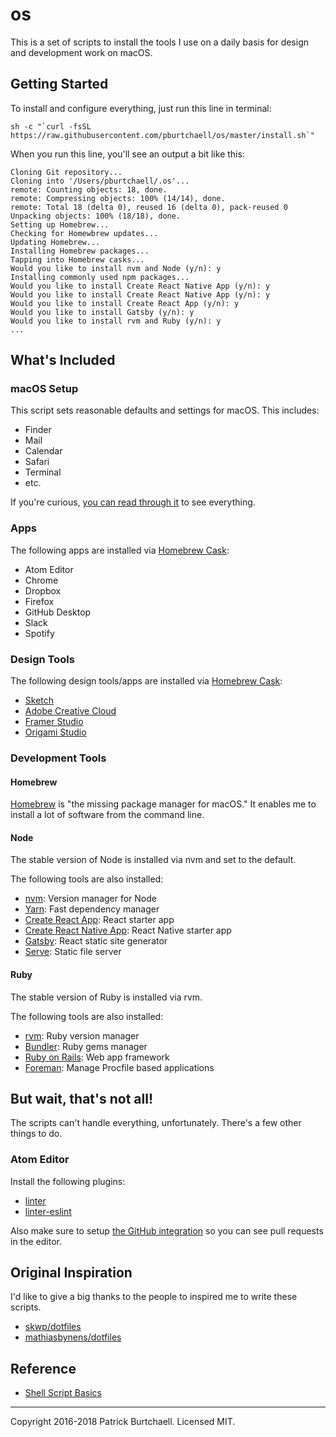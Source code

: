 # os

This is a set of scripts to install the tools I use on a daily basis for design and development work on macOS.

## Getting Started

To install and configure everything, just run this line in terminal:

```
sh -c "`curl -fsSL https://raw.githubusercontent.com/pburtchaell/os/master/install.sh`"
```

When you run this line, you'll see an output a bit like this:

```
Cloning Git repository...
Cloning into '/Users/pburtchaell/.os'...
remote: Counting objects: 18, done.
remote: Compressing objects: 100% (14/14), done.
remote: Total 18 (delta 0), reused 16 (delta 0), pack-reused 0
Unpacking objects: 100% (18/18), done.
Setting up Homebrew...
Checking for Homewbrew updates...
Updating Homebrew...
Installing Homebrew packages...
Tapping into Homebrew casks...
Would you like to install nvm and Node (y/n): y
Installing commonly used npm packages...
Would you like to install Create React Native App (y/n): y
Would you like to install Create React Native App (y/n): y
Would you like to install Create React App (y/n): y
Would you like to install Gatsby (y/n): y
Would you like to install rvm and Ruby (y/n): y
...
```

## What's Included

### macOS Setup

This script sets reasonable defaults and settings for macOS. This includes:

- Finder
- Mail
- Calendar
- Safari
- Terminal
- etc.

If you're curious, [you can read through it](/macos/setup.sh) to see everything.

### Apps

The following apps are installed via [Homebrew Cask](https://caskroom.github.io/):

- Atom Editor
- Chrome
- Dropbox
- Firefox
- GitHub Desktop
- Slack
- Spotify

### Design Tools

The following design tools/apps are installed via [Homebrew Cask](https://caskroom.github.io/):

- [Sketch](https://www.sketchapp.com/)
- [Adobe Creative Cloud](https://www.adobe.com/)
- [Framer Studio](https://framer.com/)
- [Origami Studio](https://origami.design/)

### Development Tools

#### Homebrew

[Homebrew](https://brew.sh/) is "the missing package manager for macOS." It enables me to install a lot of software from the command line.

#### Node

The stable version of Node is installed via nvm and set to the default.

The following tools are also installed:

- [nvm](https://github.com/creationix/nvm): Version manager for Node
- [Yarn](https://yarnpkg.com/en/): Fast dependency manager
- [Create React App](https://github.com/facebookincubator/create-react-app): React starter app
- [Create React Native App](https://github.com/react-community/create-react-native-app): React Native starter app
- [Gatsby](https://www.gatsbyjs.org/): React static site generator
- [Serve](https://github.com/zeit/serve): Static file server

#### Ruby

The stable version of Ruby is installed via rvm.

The following tools are also installed:

- [rvm](https://github.com/rvm/rvm): Ruby version manager
- [Bundler](https://bundler.io/): Ruby gems manager
- [Ruby on Rails](https://github.com/rails/rails): Web app framework
- [Foreman](https://github.com/ddollar/foreman): Manage Procfile based applications

## But wait, that's not all!

The scripts can't handle everything, unfortunately. There's a few other things to do.

### Atom Editor

Install the following plugins:

- [linter]( https://atom.io/packages/linter)
- [linter-eslint](https://atom.io/packages/linter-eslint)

Also make sure to setup [the GitHub integration](https://github.atom.io/) so you can see pull requests in the editor.

## Original Inspiration

I'd like to give a big thanks to the people to inspired me to write these scripts.

- [skwp/dotfiles](https://github.com/skwp/dotfiles)
- [mathiasbynens/dotfiles](https://github.com/mathiasbynens/dotfiles)

## Reference

- [Shell Script Basics](https://developer.apple.com/library/content/documentation/OpenSource/Conceptual/ShellScripting/shell_scripts/shell_scripts.html)

---
Copyright 2016-2018 Patrick Burtchaell. Licensed MIT.
